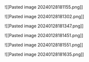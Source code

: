 ![[Pasted image 20240128181155.png]]

![[Pasted image 20240128181302.png]]

![[Pasted image 20240128181347.png]]

![[Pasted image 20240128181451.png]]

![[Pasted image 20240128181551.png]]

![[Pasted image 20240128181635.png]]


